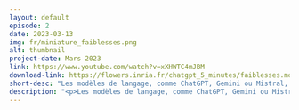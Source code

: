 ```yaml
---
layout: default
episode: 2
date: 2023-03-13
img: fr/miniature_faiblesses.png
alt: thumbnail
project-date: Mars 2023
link: https://www.youtube.com/watch?v=xXHWTC4mJBM
download-link: https://flowers.inria.fr/chatgpt_5_minutes/faiblesses.mov
short-desc: "Les modèles de langage, comme ChatGPT, Gemini ou Mistral, ont montré des capacités impressionnantes. Cependant, ils ont aussi de nombreuses limites et faiblesses !"
description: "<p>Les modèles de langage, comme ChatGPT, Gemini ou Mistral, ont montré des capacités impressionnantes pour des tâches très variées. Cependant, ils ont aussi de nombreuses limites et faiblesses ! Dans cette vidéo, nous expliquons les principales:</p><ul><li>les modèles de langage sont entraînés à partir de données dont la qualité et l'origine peuvent être très variables. Le choix de ces données n'est souvent pas précisément contrôlé.</li><li>ces données, et donc les modèles de langage, peuvent contenir des \"biais\", c’est-à-dire une manière de penser automatique, qui ne repose pas sur un raisonnement ou sur des faits. Ces biais peuvent être injustes et renforcer des stéréotypes. Ces biais, s’ils ne sont pas contrôlés, seront alors répercutés dans les productions et les usages que l’on fait de ces modèles.</li><li>...</li></ul>"
---
```

